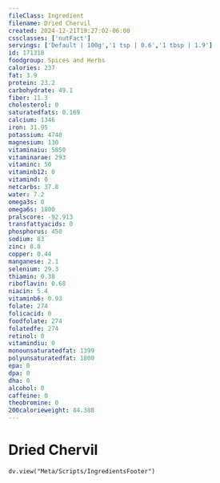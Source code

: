 ```yaml
---
fileClass: Ingredient
filename: Dried Chervil
created: 2024-12-21T19:27:02-06:00
cssclasses: ['nutFact']
servings: ['Default | 100g','1 tsp | 0.6','1 tbsp | 1.9']
id: 171318
foodgroup: Spices and Herbs
calories: 237
fat: 3.9
protein: 23.2
carbohydrate: 49.1
fiber: 11.3
cholesterol: 0
saturatedfats: 0.169
calcium: 1346
iron: 31.95
potassium: 4740
magnesium: 130
vitaminaiu: 5850
vitaminarae: 293
vitaminc: 50
vitaminb12: 0
vitamind: 0
netcarbs: 37.8
water: 7.2
omega3s: 0
omega6s: 1800
pralscore: -92.913
transfattyacids: 0
phosphorus: 450
sodium: 83
zinc: 8.8
copper: 0.44
manganese: 2.1
selenium: 29.3
thiamin: 0.38
riboflavin: 0.68
niacin: 5.4
vitaminb6: 0.93
folate: 274
folicacid: 0
foodfolate: 274
folatedfe: 274
retinol: 0
vitamindiu: 0
monounsaturatedfat: 1399
polyunsaturatedfat: 1800
epa: 0
dpa: 0
dha: 0
alcohol: 0
caffeine: 0
theobromine: 0
200calorieweight: 84.388
---
```


# Dried Chervil

```dataviewjs
dv.view("Meta/Scripts/IngredientsFooter")
```